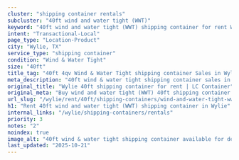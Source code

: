 ```yaml
---
cluster: "shipping container rentals"
subcluster: "40ft wind and water tight (WWT)"
keyword: "40ft wind and water tight (WWT) shipping container for rent Wylie, TX"
intent: "Transactional-Local"
page_type: "Location-Product"
city: "Wylie, TX"
service_type: "shipping container"
condition: "Wind & Water Tight"
size: "40ft"
title_tag: "40ft 4qv Wind & Water Tight shipping container Sales in Wylie | LC Container"
meta_description: "40ft wind & water tight shipping container sales in Wylie. Fast delivery, competitive pricing. Serving shipping containers area. Quote ID: QSA. Call (214) 524-4168 for your free quote today."
original_title: "Wylie 40ft shipping container for rent | LC Container"
original_meta: "Buy wind and water tight (WWT) 40ft shipping container rent with local delivery in Wylie, TX. LC Container — local Since 2003. Request a fast quote today."
url_slug: "/wylie/rent/40ft/shipping-containers/wind-and-water-tight-wwt"
h1: "Rent 40ft wind and water tight (WWT) shipping container in Wylie"
internal_links: "/wylie/shipping-containers/rentals"
priority: 3
notes: "2"
noindex: true
image_alt: "40ft wind & water tight shipping container available for delivery in Wylie"
last_updated: "2025-10-21"
---
```


<!-- TODO: Add unique city/inventory copy, images, and internal links here. -->
